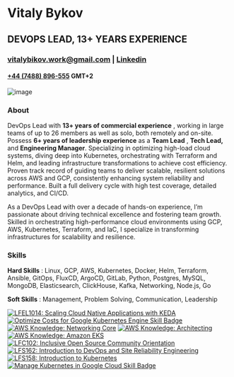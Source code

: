 # Vitaly Bykov

## DEVOPS LEAD, 13+ YEARS EXPERIENCE

### [vitalybikov.work@gmail.com](mailto:vitalybikov.work@gmail.com) | [Linkedin](https://www.linkedin.com/in/vitalybykov-devops?utm_source=share&utm_campaign=share_via&utm_content=profile&utm_medium=ios_app)

#### [+44 (7488) 896-555](https://wa.me/447488896555) GMT+2


![image](https://img.shields.io/badge/Kubernetes-3069DE?style=for-the-badge&logo=kubernetes&logoColor=white)
### About

DevOps Lead with **13+ years of commercial experience** , working in large teams of up to 26 members
as well as solo, both remotely and on-site. Possess **6+ years of leadership experience** as a **Team
Lead** , **Tech Lead,** and **Engineering Manager**. Specializing in optimizing high-load cloud systems, diving
deep into Kubernetes, orchestrating with Terraform and Helm, and leading infrastructure transformations
to achieve cost efficiency. Proven track record of guiding teams to deliver scalable, resilient solutions
across AWS and GCP, consistently enhancing system reliability and performance. Built a full delivery
cycle with high test coverage, detailed analytics, and CI/CD.

As a DevOps Lead with over a decade of hands-on experience, I’m passionate about driving technical
excellence and fostering team growth. Skilled in orchestrating high-performance cloud environments
using GCP, AWS, Kubernetes, Terraform, and IaC, I specialize in transforming infrastructures for
scalability and resilience.

### Skills

**Hard Skills** : Linux, GCP, AWS, Kubernetes, Docker, Helm, Terraform, Ansible, GitOps, FluxCD, ArgoCD,
GitLab, Python, Postgres, MySQL, MongoDB, Elasticsearch, ClickHouse, Kafka, Networking, Node.js, Go

**Soft Skills** : Management, Problem Solving, Communication, Leadership

<!--START_SECTION:badges-->
[![LFEL1014: Scaling Cloud Native Applications with KEDA](https://images.credly.com/size/110x110/images/c35303ff-2b71-4f77-8fb2-c985c39dbf7f/blob)](http://www.credly.com/badges/7ee048f2-d118-4808-aeff-2c7928187dd9 "LFEL1014: Scaling Cloud Native Applications with KEDA")
[![Optimize Costs for Google Kubernetes Engine Skill Badge](https://images.credly.com/size/110x110/images/258d3147-f075-4308-bdb0-fb8d5e1d4d0e/image.png)](http://www.credly.com/badges/56db474d-4f1e-48ad-afa6-92279cbd5b81 "Optimize Costs for Google Kubernetes Engine Skill Badge")
[![AWS Knowledge: Networking Core](https://images.credly.com/size/110x110/images/e75f222b-7f75-4d7b-8a6a-67d68aa59d62/image.png)](http://www.credly.com/badges/fd02fc41-71bd-4c23-9824-aa1596a99155 "AWS Knowledge: Networking Core")
[![AWS Knowledge: Architecting](https://images.credly.com/size/110x110/images/519a6dba-f145-4c1a-85a2-1d173d6898d9/image.png)](http://www.credly.com/badges/e7329f38-8074-4e20-b933-dbeae0414d6a "AWS Knowledge: Architecting")
[![AWS Knowledge: Amazon EKS](https://images.credly.com/size/110x110/images/9bcbde6d-1754-4617-9337-124f7b10a6c2/image.png)](http://www.credly.com/badges/aa7dbf8c-1973-4592-9bf0-f2974e1fc800 "AWS Knowledge: Amazon EKS")
[![LFC102: Inclusive Open Source Community Orientation](https://images.credly.com/size/110x110/images/4c923ac7-3490-4198-8ee6-fa9d3eb99b0d/blob)](http://www.credly.com/badges/853d0249-117c-49fe-8bea-23791ea0e3de "LFC102: Inclusive Open Source Community Orientation")
[![LFS162: Introduction to DevOps and Site Reliability Engineering](https://images.credly.com/size/110x110/images/2397c05c-eb0e-4b08-be97-9e8261d43125/blob)](http://www.credly.com/badges/683701e0-b034-4253-85e5-be4e708d0ed9 "LFS162: Introduction to DevOps and Site Reliability Engineering")
[![LFS158: Introduction to Kubernetes](https://images.credly.com/size/110x110/images/4b5a8636-c554-482d-bbdc-7925fb3624c3/blob)](http://www.credly.com/badges/81a69b73-454f-4fbe-9dc3-2a758c70447f "LFS158: Introduction to Kubernetes")
[![Manage Kubernetes in Google Cloud Skill Badge](https://images.credly.com/size/110x110/images/20cd679d-43c3-460e-979a-8feba38eaba6/image.png)](http://www.credly.com/badges/61ea1472-a468-4823-b8ee-6872ab5d3ff4 "Manage Kubernetes in Google Cloud Skill Badge")
<!--END_SECTION:badges-->
